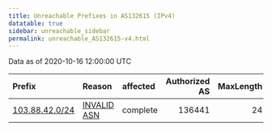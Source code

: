 ```yaml
---
title: Unreachable Prefixes in AS132615 (IPv4)
datatable: true
sidebar: unreachable_sidebar
permalink: unreachable_AS132615-v4.html
---
```


Data as of 2020-10-16 12:00:00 UTC


<div class="datatable-begin"></div>

| Prefix                                                 | Reason                                                                                                 | affected   |   Authorized AS |   MaxLength | Anchor                                       |   unreachable /24s |
|:-------------------------------------------------------|:-------------------------------------------------------------------------------------------------------|:-----------|----------------:|------------:|:---------------------------------------------|-------------------:|
| [103.88.42.0/24](https://stat.ripe.net/103.88.42.0/24) | [INVALID ASN](https://rpki-validator.ripe.net/announcement-preview?asn=AS132615&prefix=103.88.42.0/24) | complete   |          136441 |          24 | [APNIC](unreachable_APNIC_RPKI_Root-v4.html) |                  1 |

<div class="datatable-end"></div>
